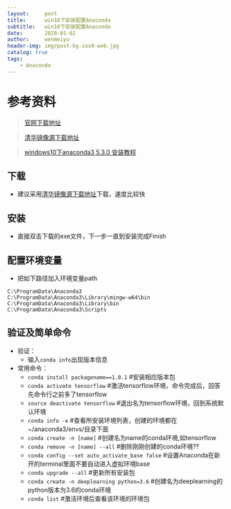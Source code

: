 ```yaml
---
layout:     post
title:      win10下安装配置Anaconda
subtitle:   win10下安装配置Anaconda
date:       2020-01-02
author:     wenmeiyu
header-img: img/post-bg-ios9-web.jpg
catalog: true
tags:
    - Anaconda
---
```


# 参考资料

>[官网下载地址](https://www.anaconda.com/distribution/#download)

>[清华镜像源下载地址](https://mirrors.tuna.tsinghua.edu.cn/anaconda/archive/)

>[windows10下anaconda3 5.3.0 安装教程](https://blog.csdn.net/a491945375/article/details/83758424)

## 下载

- 建议采用[清华镜像源下载地址](https://mirrors.tuna.tsinghua.edu.cn/anaconda/archive/)下载，速度比较快

## 安装

- 直接双击下载的exe文件，下一步一直到安装完成Finish

## 配置环境变量

- 把如下路径加入环境变量path

```
C:\ProgramData\Anaconda3
C:\ProgramData\Anaconda3\Library\mingw-w64\bin
C:\ProgramData\Anaconda3\Library\bin
C:\ProgramData\Anaconda3\Scripts
```

## 验证及简单命令

- 验证：
	- 输入`conda info`出现版本信息
- 常用命令：
	- `conda install packagename==1.0.1` #安装相应版本包
	- `conda activate tensorflow` #激活tensorflow环境，命令完成后，回答先命令行之前多了tensorflow
	- `source deactivate tensorflow` #退出名为tensorflow环境，回到系统默认环境
	- `conda info -e` #查看所安装环境列表，创建的环境都在~/anaconda3/envs/目录下面
	- `conda create -n [name]` #创建名为name的conda环境,如tensorflow
	- `conda remove -n [name] --all` #删除刚刚创建的conda环境??
	- `conda config --set auto_activate_base false` #设置Anaconda在新开的terminal里面不要自动进入虚拟环境base
	- `conda upgrade --all` #更新所有安装包
	- `conda create -n deeplearning python=3.6` #创建名为deeplearning的python版本为3.6的conda环境
	- `conda list`  #激活环境后查看该环境的环境包
